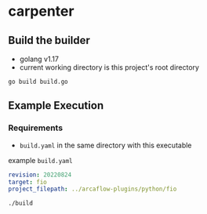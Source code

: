 # carpenter

## Build the builder

* golang v1.17
* current working directory is this project's root directory

```shell
go build build.go
```

## Example Execution

### Requirements

* `build.yaml` in the same directory with this executable

example `build.yaml`
```yaml
revision: 20220824
target: fio
project_filepath: ../arcaflow-plugins/python/fio
```

```shell
./build
```